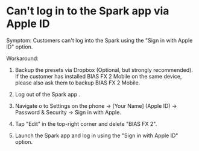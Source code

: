# Can't log in to the Spark app via Apple ID

Symptom: Customers can't log into the Spark using the "Sign in with Apple ID" option.


Workaround:

1. Backup the presets via Dropbox (Optional, but strongly recommended).
   If the customer has installed BIAS FX 2 Mobile on the same device, please also ask them to backup BIAS FX 2 Mobile.
   
2. Log out of the Spark app .
   
3. Navigate o to Settings on the phone -> [Your Name] (Apple ID) -> Password & Security -> Sign in with Apple.
   
4. Tap "Edit" in the top-right corner and delete "BIAS FX 2". 
   
5. Launch the Spark app and log in using the "Sign in with Apple ID" option.